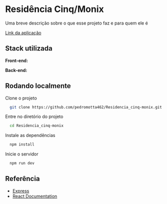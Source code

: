 
# Residência Cinq/Monix

Uma breve descrição sobre o que esse projeto faz e para quem ele é

[Link da aplicação]()

## Stack utilizada

**Front-end:** 

**Back-end:** 


## Rodando localmente

Clone o projeto

```bash
  git clone https://github.com/pedromotta462/Residencia_cinq-monix.git
```

Entre no diretório do projeto

```bash
  cd Residencia_cinq-monix
```

Instale as dependências

```bash
  npm install
```

Inicie o servidor

```bash
  npm run dev
```


## Referência

 - [Express](https://devdocs.io/express/)
 - [React Documentation](https://react.dev/reference/react)

